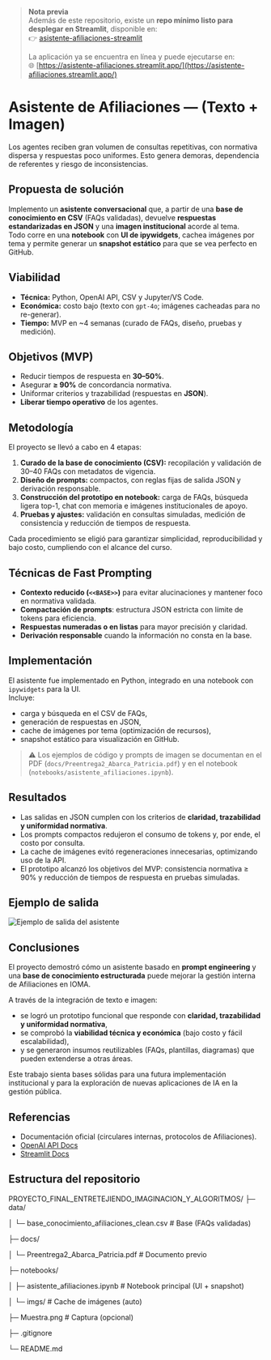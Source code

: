 > **Nota previa**  
> Además de este repositorio, existe un **repo mínimo listo para desplegar en Streamlit**, disponible en:  
> 👉 [asistente-afiliaciones-streamlit](https://github.com/patoabarca/asistente-afiliaciones-streamlit/tree/main)
>
> La aplicación ya se encuentra en línea y puede ejecutarse en:  
> 🌐 [https://asistente-afiliaciones.streamlit.app/](https://asistente-afiliaciones.streamlit.app/)

# Asistente de Afiliaciones — (Texto + Imagen)

Los agentes reciben gran volumen de consultas repetitivas, con normativa dispersa y respuestas poco uniformes. Esto genera demoras, dependencia de referentes y riesgo de inconsistencias.

## Propuesta de solución

Implemento un **asistente conversacional** que, a partir de una **base de conocimiento en CSV** (FAQs validadas), devuelve **respuestas estandarizadas en JSON** y una **imagen institucional** acorde al tema.  
Todo corre en una **notebook** con **UI de ipywidgets**, cachea imágenes por tema y permite generar un **snapshot estático** para que se vea perfecto en GitHub.

## Viabilidad

- **Técnica:** Python, OpenAI API, CSV y Jupyter/VS Code.
- **Económica:** costo bajo (texto con `gpt-4o`; imágenes cacheadas para no re-generar).
- **Tiempo:** MVP en ~4 semanas (curado de FAQs, diseño, pruebas y medición).

## Objetivos (MVP)

- Reducir tiempos de respuesta en **30–50%**.
- Asegurar **≥ 90%** de concordancia normativa.
- Uniformar criterios y trazabilidad (respuestas en **JSON**).
- **Liberar tiempo operativo** de los agentes.

## Metodología

El proyecto se llevó a cabo en 4 etapas:

1. **Curado de la base de conocimiento (CSV):** recopilación y validación de 30–40 FAQs con metadatos de vigencia.
2. **Diseño de prompts:** compactos, con reglas fijas de salida JSON y derivación responsable.
3. **Construcción del prototipo en notebook:** carga de FAQs, búsqueda ligera top-1, chat con memoria e imágenes institucionales de apoyo.
4. **Pruebas y ajustes:** validación en consultas simuladas, medición de consistencia y reducción de tiempos de respuesta.

Cada procedimiento se eligió para garantizar simplicidad, reproducibilidad y bajo costo, cumpliendo con el alcance del curso.

## Técnicas de Fast Prompting

- **Contexto reducido (`<<BASE>>`)** para evitar alucinaciones y mantener foco en normativa validada.
- **Compactación de prompts**: estructura JSON estricta con límite de tokens para eficiencia.
- **Respuestas numeradas o en listas** para mayor precisión y claridad.
- **Derivación responsable** cuando la información no consta en la base.

## Implementación

El asistente fue implementado en Python, integrado en una notebook con `ipywidgets` para la UI.  
Incluye:

- carga y búsqueda en el CSV de FAQs,
- generación de respuestas en JSON,
- cache de imágenes por tema (optimización de recursos),
- snapshot estático para visualización en GitHub.

> ⚠️ Los ejemplos de código y prompts de imagen se documentan en el PDF (`docs/Preentrega2_Abarca_Patricia.pdf`) y en el notebook (`notebooks/asistente_afiliaciones.ipynb`).

## Resultados

- Las salidas en JSON cumplen con los criterios de **claridad, trazabilidad y uniformidad normativa**.
- Los prompts compactos redujeron el consumo de tokens y, por ende, el costo por consulta.
- La cache de imágenes evitó regeneraciones innecesarias, optimizando uso de la API.
- El prototipo alcanzó los objetivos del MVP: consistencia normativa ≥ 90% y reducción de tiempos de respuesta en pruebas simuladas.

## Ejemplo de salida

![Ejemplo de salida del asistente]([notebooks/imgs/Muestra_1.png](https://github.com/patoabarca/Proyecto_Final_Entretejiendo_Imaginacion_y_Algoritmos/blob/main/notebooks/Muestra_1.png))

## Conclusiones

El proyecto demostró cómo un asistente basado en **prompt engineering** y una **base de conocimiento estructurada** puede mejorar la gestión interna de Afiliaciones en IOMA.

A través de la integración de texto e imagen:

- se logró un prototipo funcional que responde con **claridad, trazabilidad y uniformidad normativa**,
- se comprobó la **viabilidad técnica y económica** (bajo costo y fácil escalabilidad),
- y se generaron insumos reutilizables (FAQs, plantillas, diagramas) que pueden extenderse a otras áreas.

Este trabajo sienta bases sólidas para una futura implementación institucional y para la exploración de nuevas aplicaciones de IA en la gestión pública.

## Referencias

- Documentación oficial (circulares internas, protocolos de Afiliaciones).
- [OpenAI API Docs](https://platform.openai.com/docs)
- [Streamlit Docs](https://docs.streamlit.io)

## Estructura del repositorio

PROYECTO_FINAL_ENTRETEJIENDO_IMAGINACION_Y_ALGORITMOS/
├─ data/

│ └─ base_conocimiento_afiliaciones_clean.csv # Base (FAQs validadas)

├─ docs/

│ └─ Preentrega2_Abarca_Patricia.pdf # Documento previo

├─ notebooks/

│ ├─ asistente_afiliaciones.ipynb # Notebook principal (UI + snapshot)

│ └─ imgs/ # Cache de imágenes (auto)

├─ Muestra.png # Captura (opcional)

├─ .gitignore

└─ README.md
